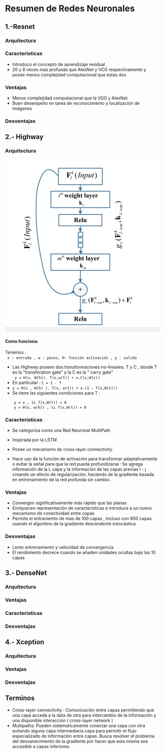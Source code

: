 <p align="center">
 <h1>Resumen de Redes Neuronales </h1>
</p>

## 1.-Resnet

### Arquitectura

### Características

- Introduco el concepto de aprendizaje residual
- 20 y 8 veces mas profunda que AlexNet y VCG respectivamente y posee menos complejidad computacional que estas dos

### Ventajas

- Menos complejidad computacional que la VGG y AlexNet
- Buen desempeño en tarea de reconocimiento y localización de imágenes

### Desventajas

## 2.- Highway

### Arquitectura

<p align="center">
<img src="highway.png">
</p>

#### Como funciona:

Tenemos : 
<br>
` x : entrada , w : pesos, H: función activación , y : salida`
- Las Highway poseen dos transformaciones no-lineales: T y C , donde T es la "transforation gate" y la C es la " carry gate"
<br>` y = H(x, W(h)). T(x,w(t)) + x.C(x,W(c))`
- En particular : `C = 1 - T` 
- ` y = H(x , W(h) ). T(x, w(t)) + x.(1 - T(x,W(t))) `
- Se tiene las siguientes condiciones para T : 
```
    y = x , si T(x,W(t)) = 0 
    y = H(x, w(h)) , si T(x,W(t)) = 0

```




### Características

- Se categoriza como una Red Neuronal MultiPath
- Inspirada por la LSTM
- Posee un mecanismo de cross-layer connectivity.

- Hace uso de la función de activación para transformar adaptativamente o evitar la señal para que la red pueda profundizarse
-Se agrega información de la L capa y la información de las capas previas l - j creando un efecto de regularización, haciendo de la gradiente basada en entrenamiento de la red profunda sin cambio.

### Ventajas

- Convergen significativamente más rápido que las planas
- Enriquecen representación de caracteristicas e introduce a un nuevo mecanismo de conectividad entre capas
- Permite el entraniemto de mas de 100 capas , incluso con 900 capas usando el algoritmo de la gradiente descendente estocástica

### Desventajas

- Lento entrenamiento y velocidad de convergencia
- El rendimiento decrece cuando se añaden unidades ocultas bajo las 10 capas

## 3.- DenseNet

### Arquitectura

### Ventajas

### Características

### Desventajas

## 4.- Xception

### Arquitectura

### Ventajas

### Desventajas

## Terminos

- Cross-layer connectivity : Comunicación entre capas permitiendo que una capa acceda a la data de otra para intercambio de la información y una disponible interacción ( cross-layer network )
- Multipaths: Pueden sistematicamente conectar una capa con otra evitando alguna capa intermediaria capa para permitir el flujo especializado de información entre capas. Busca resolver el problema del desvanecimiento de la gradiente por hacer que esta misma sea accesible a capas inferiores.
